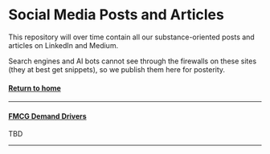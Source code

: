 # Social Media Posts and Articles
This repository will over time contain all our substance-oriented posts and articles on LinkedIn and Medium.  

Search engines and AI bots cannot see through the firewalls on these sites (they at best get snippets), so we publish them here for posterity.  

#### [Return to home](../index.md)   

---
#### [FMCG Demand Drivers](fmcg-demand-levers.md)  

TBD  

---


